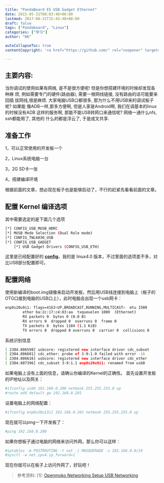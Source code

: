 ```yaml
---
title: "PandaBoard ES USB Gadget Ethernet"
date: 2015-05-31T08:03:48+08:00
lastmod: 2017-08-31T15:43:48+08:00
draft: false
tags: ["Pandaboard", "Linux"]
categories: ["学习"]
author: "KK"

autoCollapseToc: true
contentCopyright: '<a href="https://github.com/" rel="noopener" target="_blank">MIT</a>'

---
```


## 主要内容:

当你调试的使用如果有网络, 是不是很方便呢! 但是你想搭建环境的时候却发现各种麻
烦, 例如需要专门的硬件(路由器), 需要一根网线链接, 没有路由的话可能要来回插
拔网线,很是麻烦. 大家电脑USB口都很多, 那为什么不用USB来的调试板子呢? 如果能
像ADB一样,那多方便啊, 但是人家是Android啊, 我们在调基本的linux的时候没有ADB
这样的服务啊, 那能不能USB转网口来通信呢? 网络一通什么nfs, ssh都能用了, 其他的
什么的都是浮云了, 于是成文共享.

## 准备工作

1，可以正常使用的开发板一个

2，Linux系统电脑一台

3，2G SD卡一张

4，搭建编译环境

根据前面的文章，想必现在板子也是能够启动了，不行的赶紧先看看前面的文章。

## 配置 Kernel 编译选项

其中需要选定的是下面几个选项

```bash
[*] CONFIG_USB_MUSB_HDRC
[*] MUSB Mode Selection (Dual Role mode)
[*] CONFIG_TWL6030_USB
[*] CONFIG_USB_GADGET
    [*] USB Gadget Drivers (CONFIG_USB_ETH)
```

这里是已经配置好的 **[config](http://https://img.kkdoit.com/blog/omap2plus_defconfig.txt)**，我的是 linux4.0 版本，不过里面的选项差不多，对比USB部分配置即可。

## 配置网络

使用新编译的boot.img镜像来启动开发板，然后用USB线连接到电脑上（板子的OTG口接到电脑的USB口上），此时电脑会出现一个usb网卡：

```bash
enp0s20u9i1: flags=4163<UP,BROADCAST,RUNNING,MULTICAST>  mtu 1500
        ether ba:2c:17:c4:83:aa  txqueuelen 1000  (Ethernet)
        RX packets 0  bytes 0 (0.0 B)
        RX errors 0  dropped 0  overruns 0  frame 0
        TX packets 8  bytes 1184 (1.1 KiB)
        TX errors 0  dropped 0 overruns 0  carrier 0  collisions 0
```

系统识别信息

```bash
[ 2304.806598] usbcore: registered new interface driver cdc_subset
[ 2304.806601] cdc_ether: probe of 3-9:1.0 failed with error -16
[ 2304.806616] usbcore: registered new interface driver cdc_ether
[ 2304.807396] cdc_subset 3-9:1.1 enp0s20u9i1: renamed from usb0
```

如果电脑上没有上面的信息，请确认你编译的Kernel的正确性。
首先设置开发板的IP地址以及网关：

```bash
#ifconfig usb0 192.168.0.200 netmask 255.255.255.0 up
#route add default gw 192.168.0.201
```

设置电脑上的网络配置：

```bash
#ifconfig enp0s20u13i1 192.168.0.201 netmask 255.255.255.0 up
```

现在就可以ping一下开发板了：

```bash
#ping 192.168.0.200
```

如果你想板子通过电脑的网络来访问外网，那么你可以这样：

```bash
#iptables -A POSTROUTING -t nat -j MASQUERADE -s 192.168.0.0/24
#sysctl -w net.ipv4.ip_forward=1
```

现在你就可以在板子上访问外网了，好玩吧！

> 参考资料:
> \[1]: [Openmoko Networking Setup USB Networking](http://wiki.openmoko.org/wiki/USB_Networking)



